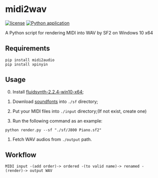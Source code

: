 # midi2wav

[![license](https://img.shields.io/github/license/george-chou/midi2wav.svg)](https://www.gnu.org/licenses/lgpl-3.0.en.html)
[![Python application](https://github.com/george-chou/midi2wav/actions/workflows/python-app.yml/badge.svg)](https://github.com/george-chou/midi2wav/actions/workflows/python-app.yml)

A Python script for rendering MIDI into WAV by SF2 on Windows 10 x64

## Requirements
```
pip install midi2audio
pip install xpinyin
```

## Usage

0. Install <a href="https://www.123pan.com/s/Hl2SVv-EbWRh.html" target="_blank">fluidsynth-2.2.4-win10-x64</a>;

1. Download <a href="https://www.123pan.com/s/Hl2SVv-kbWRh.html" target="_blank">soundfonts</a> into `./sf` directory;

2. Put your MIDI files into `./input` directory;(If not exist, create one)

3. Run the following command as an example:
```
python render.py --sf "./sf/J800 Piano.sf2"
```
1. Fetch WAV audios from `./output` path.

## Workflow
```
MIDI input -(add order)-> ordered -(to valid name)-> renamed -(render)-> output WAV
```